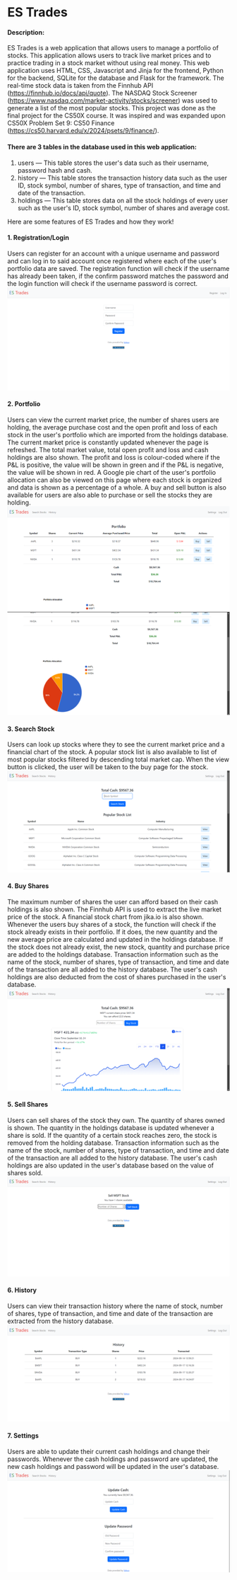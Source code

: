 # ES Trades

#### Description:
ES Trades is a web application that allows users to manage a portfolio of stocks. This application allows users to track live market prices and to practice trading in a stock market without using real money. This web application uses HTML, CSS, Javascript and Jinja for the frontend, Python for the backend, SQLite for the database and Flask for the framework. The real-time stock data is taken from the Finnhub API (https://finnhub.io/docs/api/quote). The NASDAQ Stock Screener (https://www.nasdaq.com/market-activity/stocks/screener) was used to generate a list of the most popular stocks. This project was done as the final project for the CS50X course. It was inspired and was expanded upon CS50X Problem Set 9: CS50 Finance (https://cs50.harvard.edu/x/2024/psets/9/finance/).

#### There are 3 tables in the database used in this web application:
1. users — This table stores the user's data such as their username, password hash and cash.
2. history — This table stores the transaction history data such as the user ID, stock symbol, number of shares, type of transaction, and time and date of the transaction.
3. holdings — This table stores data on all the stock holdings of every user such as the user's ID, stock symbol, number of shares and average cost.

Here are some features of ES Trades and how they work!
#### 1. Registration/Login
Users can register for an account with a unique username and password and can log in to said account once registered where each of the user's portfolio data are saved. The registration function will check if the username has already been taken, if the confirm password matches the password and the login function will check if the username password is correct.
![plot](images/register.png)


#### 2. Portfolio
Users can view the current market price, the number of shares users are holding, the average purchase cost and the open profit and loss of each stock in the user's portfolio which are imported from the holdings database. The current market price is constantly updated whenever the page is refreshed. The total market value, total open profit and loss and cash holdings are also shown. The profit and loss is colour-coded where if the P&L is positive, the value will be shown in green and if the P&L is negative, the value will be shown in red. A Google pie chart of the user's portfolio allocation can also be viewed on this page where each stock is organized and data is shown as a percentage of a whole. A buy and sell button is also available for users are also able to purchase or sell the stocks they are holding.
![plot](images/portfolio.png)
![plot](images/chart.png)


#### 3. Search Stock
Users can look up stocks where they to see the current market price and a financial chart of the stock. A popular stock list is also available to list of most popular stocks filtered by descending total market cap. When the view button is clicked, the user will be taken to the buy page for the stock.
![plot](images/search.png)


#### 4. Buy Shares
The maximum number of shares the user can afford based on their cash holdings is also shown. The Finnhub API is used to extract the live market price of the stock. A financial stock chart from jika.io is also shown. Whenever the users buy shares of a stock, the function will check if the stock already exists in their portfolio. If it does, the new quantity and the new average price are calculated and updated in the holdings database. If the stock does not already exist, the new stock, quantity and purchase price are added to the holdings database. Transaction information such as the name of the stock, number of shares, type of transaction, and time and date of the transaction are all added to the history database. The user's cash holdings are also deducted from the cost of shares purchased in the user's database.
![plot](images/buy.png)


#### 5. Sell Shares
Users can sell shares of the stock they own. The quantity of shares owned is shown. The quantity in the holdings database is updated whenever a share is sold. If the quantity of a certain stock reaches zero, the stock is removed from the holding database. Transaction information such as the name of the stock, number of shares, type of transaction, and time and date of the transaction are all added to the history database. The user's cash holdings are also updated in the user's database based on the value of shares sold.
![plot](images/sell.png)


#### 6. History
Users can view their transaction history where the name of stock, number of shares, type of transaction, and time and date of the transaction are extracted from the history database.
![plot](images/history.png)


#### 7. Settings
Users are able to update their current cash holdings and change their passwords. Whenever the cash holdings and password are updated, the new cash holdings and password will be updated in the user's database.
![plot](images/settings.png)
